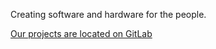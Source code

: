 Creating software and hardware for the people.

[Our projects are located on GitLab](https://gitlab.com/quad4-software)
